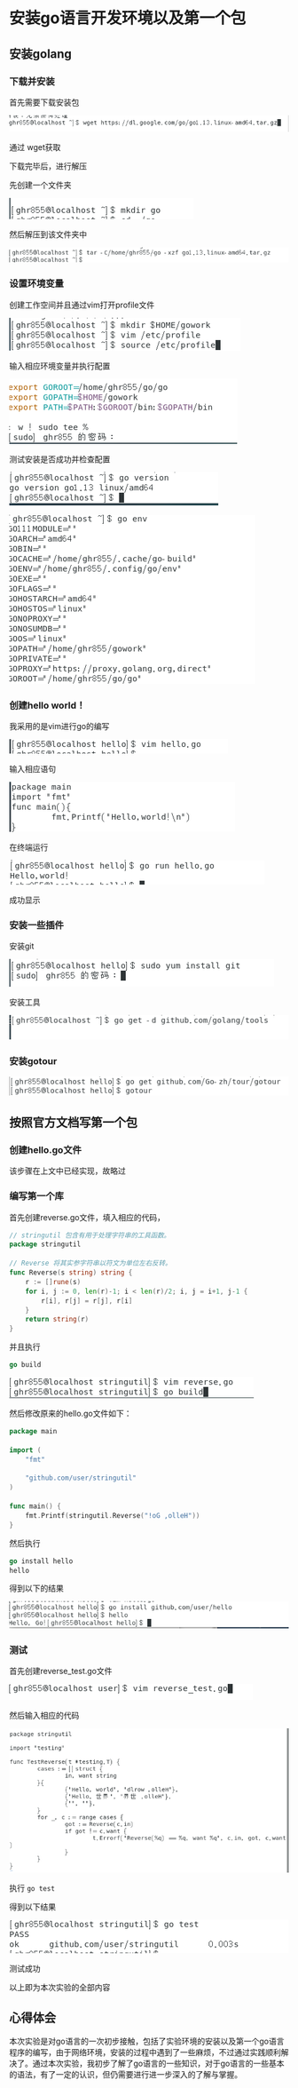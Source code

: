 # 安装go语言开发环境以及第一个包

## 安装golang

###  下载并安装

 首先需要下载安装包

 ![](https://github.com/HaiRG/ServiceComputing/raw/master/img/2.png)

 通过 wget获取

下载完毕后，进行解压

先创建一个文件夹

 ![](https://github.com/HaiRG/ServiceComputing/raw/master/img/3.png)

然后解压到该文件夹中

 ![](https://github.com/HaiRG/ServiceComputing/raw/master/img/5.png)

### 设置环境变量

创建工作空间并且通过vim打开profile文件

![](https://github.com/HaiRG/ServiceComputing/raw/master/img/7.png)

输入相应环境变量并执行配置

![](https://github.com/HaiRG/ServiceComputing/raw/master/img/6.png)

测试安装是否成功并检查配置

![](https://github.com/HaiRG/ServiceComputing/raw/master/img/8.png)

![](https://github.com/HaiRG/ServiceComputing/raw/master/img/9.png)

### 创建hello world！

我采用的是vim进行go的编写

![](https://github.com/HaiRG/ServiceComputing/raw/master/img/10.png)

输入相应语句

![](https://github.com/HaiRG/ServiceComputing/raw/master/img/11.png)

在终端运行

 ![](https://github.com/HaiRG/ServiceComputing/raw/master/img/12.png)

成功显示

### 安装一些插件

安装git

![](https://github.com/HaiRG/ServiceComputing/raw/master/img/13.png)

安装工具

![](https://github.com/HaiRG/ServiceComputing/raw/master/img/15.png)

### 安装gotour

![](https://github.com/HaiRG/ServiceComputing/raw/master/img/14.png)


## 按照官方文档写第一个包

### 创建hello.go文件

该步骤在上文中已经实现，故略过

### 编写第一个库

 首先创建reverse.go文件，填入相应的代码，
```go
// stringutil 包含有用于处理字符串的工具函数。
package stringutil

// Reverse 将其实参字符串以符文为单位左右反转。
func Reverse(s string) string {
	r := []rune(s)
	for i, j := 0, len(r)-1; i < len(r)/2; i, j = i+1, j-1 {
		r[i], r[j] = r[j], r[i]
	}
	return string(r)
}
```
 并且执行
 ```go
 go build
 ```

 ![](/img/16.5.png)

然后修改原来的hello.go文件如下：

```go
package main

import (
	"fmt"

	"github.com/user/stringutil"
)

func main() {
	fmt.Printf(stringutil.Reverse("!oG ,olleH"))
}
```

然后执行
```go
go install hello
hello
```

得到以下的结果

 ![](https://github.com/HaiRG/ServiceComputing/raw/master/img/16.52.png)

 ### 测试

  首先创建reverse_test.go文件

![](https://github.com/HaiRG/ServiceComputing/raw/master/img/16.png)

 然后输入相应的代码

 ![](https://github.com/HaiRG/ServiceComputing/raw/master/img/17.png)

  执行  ```go test```

  得到以下结果

  ![](/img/18.png)

  测试成功

  以上即为本次实验的全部内容

## 心得体会

 本次实验是对go语言的一次初步接触，包括了实验环境的安装以及第一个go语言程序的编写，由于网络环境，安装的过程中遇到了一些麻烦，不过通过实践顺利解决了。通过本次实验，我初步了解了go语言的一些知识，对于go语言的一些基本的语法，有了一定的认识，但仍需要进行进一步深入的了解与掌握。
